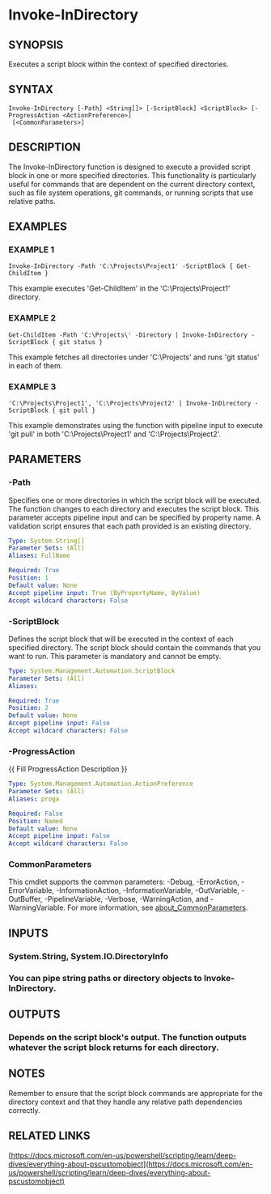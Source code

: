 ﻿---
external help file: WozTools-help.xml
Module Name: WozTools
online version: https://github.com/Woznet/WozTools/blob/main/docs/Invoke-InDirectory.md
schema: 2.0.0
---

# Invoke-InDirectory

## SYNOPSIS
Executes a script block within the context of specified directories.

## SYNTAX

```
Invoke-InDirectory [-Path] <String[]> [-ScriptBlock] <ScriptBlock> [-ProgressAction <ActionPreference>]
 [<CommonParameters>]
```

## DESCRIPTION
The Invoke-InDirectory function is designed to execute a provided script block in one or more specified directories.
This functionality is particularly useful for commands that are dependent on the current directory context, such as file system operations, git commands, or running scripts that use relative paths.

## EXAMPLES

### EXAMPLE 1
```
Invoke-InDirectory -Path 'C:\Projects\Project1' -ScriptBlock { Get-ChildItem }
```

This example executes 'Get-ChildItem' in the 'C:\Projects\Project1' directory.

### EXAMPLE 2
```
Get-ChildItem -Path 'C:\Projects\' -Directory | Invoke-InDirectory -ScriptBlock { git status }
```

This example fetches all directories under 'C:\Projects\' and runs 'git status' in each of them.

### EXAMPLE 3
```
'C:\Projects\Project1', 'C:\Projects\Project2' | Invoke-InDirectory -ScriptBlock { git pull }
```

This example demonstrates using the function with pipeline input to execute 'git pull' in both 'C:\Projects\Project1' and 'C:\Projects\Project2'.

## PARAMETERS

### -Path
Specifies one or more directories in which the script block will be executed.
The function changes to each directory and executes the script block.
This parameter accepts pipeline input and can be specified by property name.
A validation script ensures that each path provided is an existing directory.

```yaml
Type: System.String[]
Parameter Sets: (All)
Aliases: FullName

Required: True
Position: 1
Default value: None
Accept pipeline input: True (ByPropertyName, ByValue)
Accept wildcard characters: False
```

### -ScriptBlock
Defines the script block that will be executed in the context of each specified directory.
The script block should contain the commands that you want to run.
This parameter is mandatory and cannot be empty.

```yaml
Type: System.Management.Automation.ScriptBlock
Parameter Sets: (All)
Aliases:

Required: True
Position: 2
Default value: None
Accept pipeline input: False
Accept wildcard characters: False
```

### -ProgressAction
{{ Fill ProgressAction Description }}

```yaml
Type: System.Management.Automation.ActionPreference
Parameter Sets: (All)
Aliases: proga

Required: False
Position: Named
Default value: None
Accept pipeline input: False
Accept wildcard characters: False
```

### CommonParameters
This cmdlet supports the common parameters: -Debug, -ErrorAction, -ErrorVariable, -InformationAction, -InformationVariable, -OutVariable, -OutBuffer, -PipelineVariable, -Verbose, -WarningAction, and -WarningVariable. For more information, see [about_CommonParameters](http://go.microsoft.com/fwlink/?LinkID=113216).

## INPUTS

### System.String, System.IO.DirectoryInfo
### You can pipe string paths or directory objects to Invoke-InDirectory.
## OUTPUTS

### Depends on the script block's output. The function outputs whatever the script block returns for each directory.
## NOTES
Remember to ensure that the script block commands are appropriate for the directory context and that they handle any relative path dependencies correctly.

## RELATED LINKS

[https://docs.microsoft.com/en-us/powershell/scripting/learn/deep-dives/everything-about-pscustomobject](https://docs.microsoft.com/en-us/powershell/scripting/learn/deep-dives/everything-about-pscustomobject)

